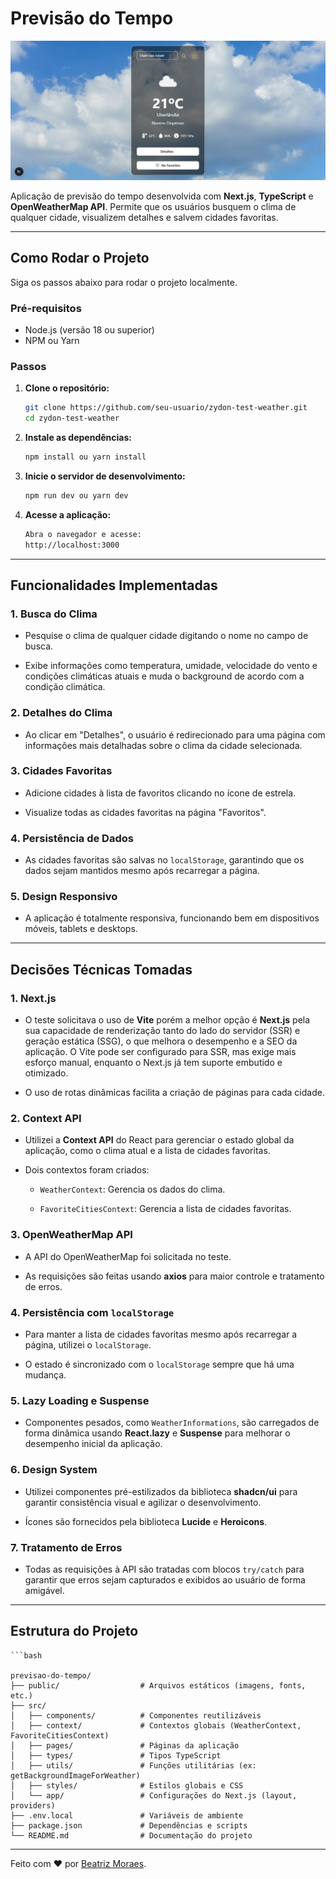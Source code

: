 # Previsão do Tempo

![Banner do Projeto](/public/assets/banner-projeto.JPG)

Aplicação de previsão do tempo desenvolvida com **Next.js**, **TypeScript** e **OpenWeatherMap API**. Permite que os usuários busquem o clima de qualquer cidade, visualizem detalhes e salvem cidades favoritas.

---

## Como Rodar o Projeto

Siga os passos abaixo para rodar o projeto localmente.

### Pré-requisitos

- Node.js (versão 18 ou superior)
- NPM ou Yarn

### Passos

1. **Clone o repositório:**

   ```bash
   git clone https://github.com/seu-usuario/zydon-test-weather.git
   cd zydon-test-weather

2.  **Instale as dependências:**
	
	```bash
    npm install ou yarn install
3.  **Inicie o servidor de desenvolvimento:**

	```bash
	npm run dev ou yarn dev

5.  **Acesse a aplicação:**
    ```bash
    Abra o navegador e acesse:    
    http://localhost:3000
    

----------

## Funcionalidades Implementadas

### 1.  **Busca do Clima**

-   Pesquise o clima de qualquer cidade digitando o nome no campo de busca.
    
-   Exibe informações como temperatura, umidade, velocidade do vento e condições climáticas atuais e muda o background de acordo com a condição climática.
    

### 2.  **Detalhes do Clima**

-   Ao clicar em "Detalhes", o usuário é redirecionado para uma página com informações mais detalhadas sobre o clima da cidade selecionada.
    

### 3.  **Cidades Favoritas**

-   Adicione cidades à lista de favoritos clicando no ícone de estrela.
    
-   Visualize todas as cidades favoritas na página "Favoritos".
    

### 4.  **Persistência de Dados**

-   As cidades favoritas são salvas no  `localStorage`, garantindo que os dados sejam mantidos mesmo após recarregar a página.
    

### 5.  **Design Responsivo**

-   A aplicação é totalmente responsiva, funcionando bem em dispositivos móveis, tablets e desktops.
    

----------

## Decisões Técnicas Tomadas

### 1.  **Next.js**

-   O teste solicitava o uso de **Vite** porém a melhor opção é **Next.js**  pela sua capacidade de renderização tanto do lado do servidor (SSR) e geração estática (SSG), o que melhora o desempenho e a SEO da aplicação. O Vite pode ser configurado para SSR, mas exige mais esforço manual, enquanto o Next.js já tem suporte embutido e otimizado.
    
-   O uso de rotas dinâmicas facilita a criação de páginas para cada cidade.
    

### 2.  **Context API**

-   Utilizei a  **Context API**  do React para gerenciar o estado global da aplicação, como o clima atual e a lista de cidades favoritas.
    
-   Dois contextos foram criados:
    
    -   `WeatherContext`: Gerencia os dados do clima.
        
    -   `FavoriteCitiesContext`: Gerencia a lista de cidades favoritas.
        

### 3.  **OpenWeatherMap API**

-   A API do OpenWeatherMap foi solicitada no teste.
    
-   As requisições são feitas usando  **axios**  para maior controle e tratamento de erros.
    

### 4.  **Persistência com  `localStorage`**

-   Para manter a lista de cidades favoritas mesmo após recarregar a página, utilizei o  `localStorage`.
    
-   O estado é sincronizado com o  `localStorage`  sempre que há uma mudança.
    

### 5.  **Lazy Loading e Suspense**

-   Componentes pesados, como  `WeatherInformations`, são carregados de forma dinâmica usando  **React.lazy**  e  **Suspense**  para melhorar o desempenho inicial da aplicação.
    

### 6.  **Design System**

-   Utilizei componentes pré-estilizados da biblioteca  **shadcn/ui**  para garantir consistência visual e agilizar o desenvolvimento.
    
-   Ícones são fornecidos pela biblioteca  **Lucide**  e  **Heroicons**.
    

### 7.  **Tratamento de Erros**

-   Todas as requisições à API são tratadas com blocos  `try/catch`  para garantir que erros sejam capturados e exibidos ao usuário de forma amigável.
    

----------

## Estrutura do Projeto

	```bash
	
	previsao-do-tempo/
	├── public/                  # Arquivos estáticos (imagens, fonts, etc.)
	├── src/
	│   ├── components/          # Componentes reutilizáveis
	│   ├── context/             # Contextos globais (WeatherContext, FavoriteCitiesContext)
	│   ├── pages/               # Páginas da aplicação
	│   ├── types/               # Tipos TypeScript
	│   ├── utils/               # Funções utilitárias (ex: getBackgroundImageForWeather)
	│   ├── styles/              # Estilos globais e CSS
	│   └── app/                 # Configurações do Next.js (layout, providers)
	├── .env.local               # Variáveis de ambiente
	├── package.json             # Dependências e scripts
	└── README.md                # Documentação do projeto

----------

Feito com ❤️ por  [Beatriz Moraes](https://github.com/beamoraess).
